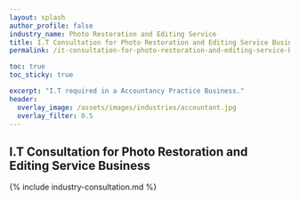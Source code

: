 ```yaml
---
layout: splash 
author_profile: false 
industry_name: Photo Restoration and Editing Service
title: I.T Consultation for Photo Restoration and Editing Service Business
permalink: /it-consultation-for-photo-restoration-and-editing-service-business

toc: true
toc_sticky: true

excerpt: "I.T required in a Accountancy Practice Business."
header:
  overlay_image: /assets/images/industries/accountant.jpg
  overlay_filter: 0.5 
---
```


## I.T Consultation for Photo Restoration and Editing Service Business

{% include industry-consultation.md %}
